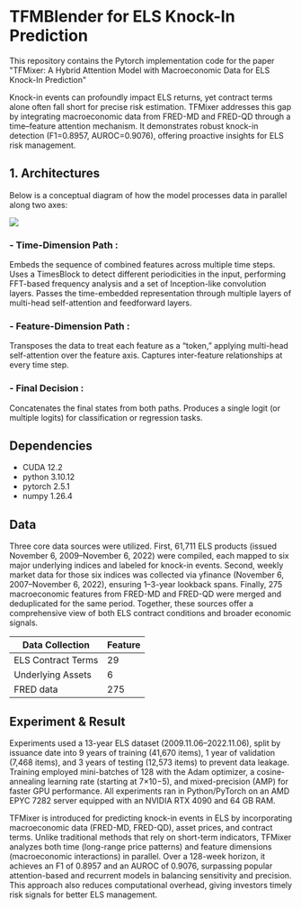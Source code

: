 # TFMBlender for ELS Knock-In Prediction
This repository contains the Pytorch implementation code for the paper "TFMixer: A Hybrid Attention Model with
Macroeconomic Data for ELS Knock-In Prediction"

Knock-in events can profoundly impact ELS returns, yet contract terms alone often fall short for precise risk estimation. TFMixer addresses this gap by integrating macroeconomic data from FRED-MD and FRED-QD through a time–feature attention mechanism. It demonstrates robust knock-in detection (F1=0.8957, AUROC=0.9076), offering proactive insights for ELS risk management.

## 1. Architectures
Below is a conceptual diagram of how the model processes data in parallel along two axes:

<img src=https://github.com/dxlabskku/TFMixer/blob/main/model.png/>

### - Time-Dimension Path : 
Embeds the sequence of combined features across multiple time steps.
Uses a TimesBlock to detect different periodicities in the input, performing FFT-based frequency analysis and a set of Inception-like convolution layers.
Passes the time-embedded representation through multiple layers of multi-head self-attention and feedforward layers.

### - Feature-Dimension Path : 
Transposes the data to treat each feature as a “token,” applying multi-head self-attention over the feature axis.
Captures inter-feature relationships at every time step.

### - Final Decision : 
Concatenates the final states from both paths.
Produces a single logit (or multiple logits) for classification or regression tasks.

## Dependencies
- CUDA 12.2
- python 3.10.12
- pytorch 2.5.1
- numpy 1.26.4

## Data
Three core data sources were utilized. First, 61,711 ELS products (issued November 6, 2009–November 6, 2022) were compiled, each mapped to six major underlying indices and labeled for knock-in events. Second, weekly market data for those six indices was collected via yfinance (November 6, 2007–November 6, 2022), ensuring 1–3-year lookback spans. Finally, 275 macroeconomic features from FRED-MD and FRED-QD were merged and deduplicated for the same period. Together, these sources offer a comprehensive view of both ELS contract conditions and broader economic signals.

| Data Collection     | Feature |
|---------------------|---------|
| ELS Contract Terms  | 29      |
| Underlying Assets   | 6       |
| FRED data           | 275     |


## Experiment & Result
Experiments used a 13-year ELS dataset (2009.11.06–2022.11.06), split by issuance date into 9 years of training (41,670 items), 1 year of validation (7,468 items), and 3 years of testing (12,573 items) to prevent data leakage. Training employed mini-batches of 128 with the Adam optimizer, a cosine-annealing learning rate (starting at 7×10−5), and mixed-precision (AMP) for faster GPU performance. All experiments ran in Python/PyTorch on an AMD EPYC 7282 server equipped with an NVIDIA RTX 4090 and 64 GB RAM.

TFMixer is introduced for predicting knock-in events in ELS by incorporating macroeconomic data (FRED-MD, FRED-QD), asset prices, and contract terms. Unlike traditional methods that rely on short-term indicators, TFMixer analyzes both time (long-range price patterns) and feature dimensions (macroeconomic interactions) in parallel. Over a 128-week horizon, it achieves an F1 of 0.8957 and an AUROC of 0.9076, surpassing popular attention-based and recurrent models in balancing sensitivity and precision. This approach also reduces computational overhead, giving investors timely risk signals for better ELS management.

